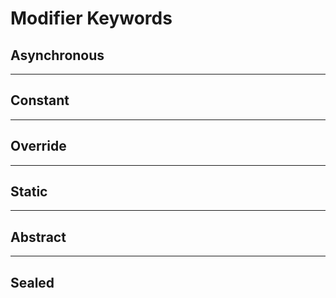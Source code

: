 # Modifier Keywords

## Asynchronous

___

## Constant

___

## Override

___

## Static

___

## Abstract

___

## Sealed
